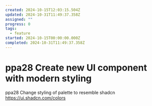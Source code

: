 ```yaml
---
created: 2024-10-15T12:03:15.504Z
updated: 2024-10-31T11:49:37.358Z
assigned: ""
progress: 0
tags:
  - feature
started: 2024-10-15T00:00:00.000Z
completed: 2024-10-31T11:49:37.358Z
---
```


# ppa28 Create new UI component with modern styling

ppa28 Change styling of palette to resemble shadcn https://ui.shadcn.com/colors

